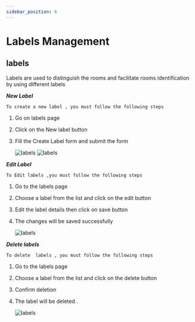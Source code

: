 ```yaml
---
sidebar_position: 6
---
```


# Labels Management

## labels

Labels are used to distinguish the rooms and facilitate rooms identification by using different labels

**_New Label_**

`To create a new label , you must follow the following steps`

1. Go on labels page
2. Click on the New label button
3. Fill the Create Label form and submit the form

   ![labels](/img/new_labels.png)
   ![labels](/img/labels.png)

**_Edit Label_**

`To Edit labels ,you must follow the following steps `

1. Go to the labels page
2. Choose a label from the list and click on the edit button
3. Edit the label details then click on save button
4. The changes will be saved successfully

   ![labels](/img/Edit_labels.png)

**_Delete labels_**

`To delete  labels , you must follow the following steps`

1. Go to the labels page
2. Choose a label from the list and click on the delete button
3. Confirm deletion
4. The label will be deleted .

   ![labels](/img/delete_label.png)
